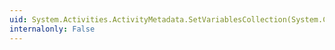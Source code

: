```yaml
---
uid: System.Activities.ActivityMetadata.SetVariablesCollection(System.Collections.ObjectModel.Collection{System.Activities.Variable})
internalonly: False
---
```

